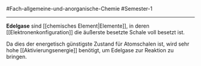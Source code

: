 #Fach-allgemeine-und-anorganische-Chemie  #Semester-1

---

**Edelgase** sind [[chemisches Element|Elemente]], in deren [[Elektronenkonfiguration]] die äußerste besetzte Schale voll besetzt ist.

Da dies der energetisch günstigste Zustand für Atomschalen ist, wird sehr hohe [[Aktivierungsenergie]] benötigt, um Edelgase zur Reaktion zu bringen.